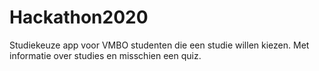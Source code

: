 # Hackathon2020
Studiekeuze app voor VMBO studenten die een studie willen kiezen.
Met informatie over studies en misschien een quiz.